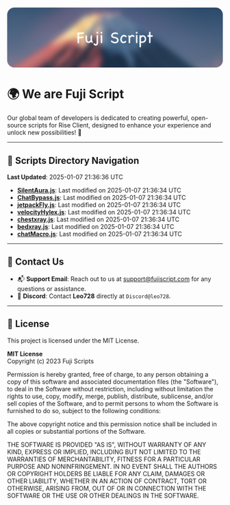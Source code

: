 ![Banner](.github/b.webp)

# 🌍 **We are Fuji Script**

Our global team of developers is dedicated to creating powerful, open-source scripts for Rise Client, designed to enhance your experience and unlock new possibilities! 🌟

---
<!-- SCRIPTS_NAVIGATION_START -->
## 📂 **Scripts Directory Navigation**

**Last Updated**: 2025-01-07 21:36:36 UTC

- **[SilentAura.js](scripts/SilentAura.js)**: Last modified on 2025-01-07 21:36:34 UTC
- **[ChatBypass.js](scripts/ChatBypass.js)**: Last modified on 2025-01-07 21:36:34 UTC
- **[jetpackFly.js](scripts/jetpackFly.js)**: Last modified on 2025-01-07 21:36:34 UTC
- **[velocityHylex.js](scripts/velocityHylex.js)**: Last modified on 2025-01-07 21:36:34 UTC
- **[chestxray.js](scripts/chestxray.js)**: Last modified on 2025-01-07 21:36:34 UTC
- **[bedxray.js](scripts/bedxray.js)**: Last modified on 2025-01-07 21:36:34 UTC
- **[chatMacro.js](scripts/chatMacro.js)**: Last modified on 2025-01-07 21:36:34 UTC

<!-- SCRIPTS_NAVIGATION_END -->

---

## 💬 **Contact Us**  
- 📬 **Support Email**: Reach out to us at [support@fujiscript.com](mailto:support@fujiscript.com) for any questions or assistance.  
- 💬 **Discord**: Contact **Leo728** directly at `Discord@leo728`.

---

## 📜 **License**

This project is licensed under the MIT License.  

**MIT License**  
Copyright (c) 2023 Fuji Scripts  

Permission is hereby granted, free of charge, to any person obtaining a copy of this software and associated documentation files (the "Software"), to deal in the Software without restriction, including without limitation the rights to use, copy, modify, merge, publish, distribute, sublicense, and/or sell copies of the Software, and to permit persons to whom the Software is furnished to do so, subject to the following conditions:  

The above copyright notice and this permission notice shall be included in all copies or substantial portions of the Software.  

THE SOFTWARE IS PROVIDED "AS IS", WITHOUT WARRANTY OF ANY KIND, EXPRESS OR IMPLIED, INCLUDING BUT NOT LIMITED TO THE WARRANTIES OF MERCHANTABILITY, FITNESS FOR A PARTICULAR PURPOSE AND NONINFRINGEMENT. IN NO EVENT SHALL THE AUTHORS OR COPYRIGHT HOLDERS BE LIABLE FOR ANY CLAIM, DAMAGES OR OTHER LIABILITY, WHETHER IN AN ACTION OF CONTRACT, TORT OR OTHERWISE, ARISING FROM, OUT OF OR IN CONNECTION WITH THE SOFTWARE OR THE USE OR OTHER DEALINGS IN THE SOFTWARE.  
